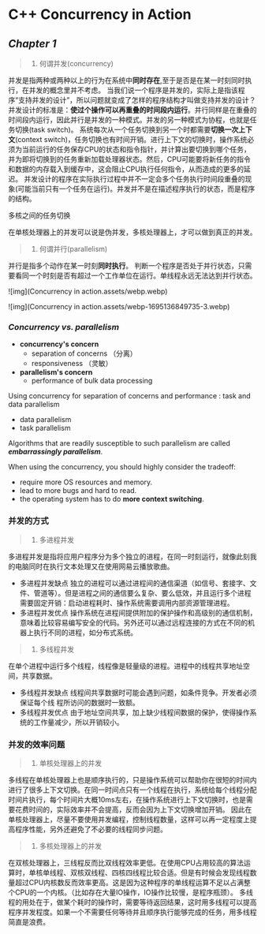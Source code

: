 # C++ Concurrency in Action

## *Chapter  1*

> 1. 何谓并发(concurrency)

并发是指两种或两种以上的行为在系统中**同时存在**,至于是否是在某一时刻同时执行，在并发的概念里并不考虑。
 当我们说一个程序是并发的，实际上是指该程序“支持并发的设计”，所以问题就变成了怎样的程序结构才叫做支持并发的设计？
 并发设计的标准是：**使过个操作可以再重叠的时间段内运行**。并行同样是在重叠的时间段内运行，因此并行是并发的一种模式。并发的另一种模式为协程，也就是任务切换(task switch)。
 系统每次从一个任务切换到另一个时都需要**切换一次上下文**(context switch)，任务切换也有时间开销。进行上下文的切换时，操作系统必须为当前运行的任务保存CPU的状态和指令指针，并计算出要切换到哪个任务，并为即将切换到的任务重新加载处理器状态。然后，CPU可能要将新任务的指令和数据的内存载入到缓存中，这会阻止CPU执行任何指令，从而造成的更多的延迟。
 并发设计的程序在实际执行过程中并不一定会多个任务执行时间段重叠的现象(可能当前只有一个任务在运行)。并发并不是在描述程序执行的状态，而是程序的结构。

多核之间的任务切换


 在单核处理器上的并发可以说是伪并发，多核处理器上，才可以做到真正的并发。



> 1. 何谓并行(parallelism)

并行是指多个动作在某一时刻**同时执行**。
 判断一个程序是否处于并行状态，只需要看同一个时刻是否有超过一个工作单位在运行。单线程永远无法达到并行状态。

![img](Concurrency in action.assets/webp.webp)

![img](Concurrency in action.assets/webp-1695136849735-3.webp)

### *Concurrency vs. parallelism*

* **concurrency's concern**  
  * separation of concerns  （分离）
  * responsiveness  （灵敏） 
* **parallelism's concern** 
  * performance of bulk data processing

Using concurrency for separation of concerns and performance : task and data parallelism

* data parallelism
* task parallelism

Algorithms that are readily susceptible to such parallelism are called ***embarrassingly parallelism***.

When using the concurrency,  you should highly consider the tradeoff:

* require more OS resources and memory.
* lead to more bugs and hard to read.
* the operating system has to do **more context switching**. 





### 并发的方式

> 1. 多进程并发

多进程并发是指将应用户程序分为多个独立的进程，在同一时刻运行，就像此刻我的电脑同时在执行文本处理又在使用网易云播放歌曲。

- 多进程并发缺点
   独立的进程可以通过进程间的通信渠道（如信号、套接字、文件、管道等）。但是进程之间的通信要么复杂、要么低效，并且运行多个进程需要固定开销：启动进程耗时、操作系统需要调用内部资源管理进程。
- 多进程并发优点
   操作系统在进程间提供附加的保护操作和高级别的通信机制，意味着比较容易编写安全的代码。另外还可以通过远程连接的方式在不同的机器上执行不同的进程，如分布式系统。

> 1. 多线程并发

在单个进程中运行多个线程，线程像是轻量级的进程。进程中的线程共享地址空间，共享数据。

- 多线程并发缺点
   线程间共享数据时可能会遇到问题，如条件竞争。开发者必须保证每个线
   程所访问的数据时一致额。
- 多线程并发优点
   由于地址空间共享，加上缺少线程间数据的保护，使得操作系统的工作量减少，所以开销较小。

### 并发的效率问题

> 1. 单核处理器上的并发

多线程在单核处理器上也是顺序执行的，只是操作系统可以帮助你在很短的时间内进行了很多上下文切换。在同一时间点只有一个线程在执行，系统给每个线程分配时间片执行，每个时间片大概10ms左右，在操作系统进行上下文切换时，也是需要花费时间的，实际效率并不会提高，反而会因为上下文切换增加开销。
 因此在单核处理器上，尽量不要使用并发编程，控制线程数量，这样可以再一定程度上提高程序性能，另外还避免了不必要的线程同步问题。

> 1. 多核处理器上的并发

在双核处理器上，三线程反而比双线程效率更低。在使用CPU占用较高的算法运算时，单核单线程、双核双线程、四核四线程比较合适。但是有时候会发现线程数量超过CPU内核数反而效率更高。这是因为这种程序的单线程运算不足以占满整个CPU的一个内核。（比如存在大量IO操作，IO操作比较慢，是程序瓶颈）。
 多线程的用处在于，做某个耗时的操作时，需要等待返回结果，这时用多线程可以提高程序并发程度。如果一个不需要任何等待并且顺序执行能够完成的任务，用多线程简直是浪费。

